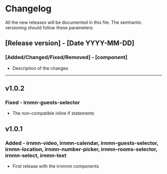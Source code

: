 # Changelog

All the new releases will be documented in this file. The semhantic versioning should follow these parameters:

## [Release version] - [Date YYYY-MM-DD]
### [Added/Changed/Fixed/Removed] - [component]
- Description of the changes

------

## v1.0.2
### Fixed - irnmn-guests-selector
- The non-compatible inline if statements

## v1.0.1
### Added - irnmn-video, irnmn-calendar, irnmn-guests-selector, irnmn-location, irnmn-number-picker, irnmn-rooms-selector, irnmn-select, irnmn-text
- First release with the irnmnm components